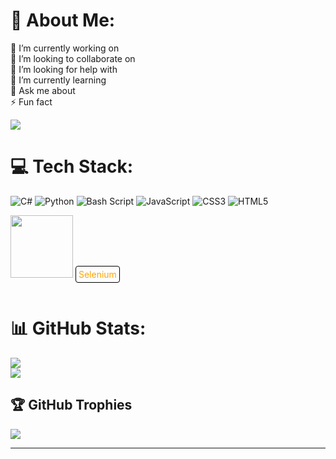 # 💫 About Me:
🔭 I’m currently working on 
<br>
👯 I’m looking to collaborate on
<br>
🤝 I’m looking for help with
<br>
🌱 I’m currently learning
<br>
💬 Ask me about
<br>
⚡ Fun fact

[![](https://visitcount.itsvg.in/api?id=D3trix-Dx&icon=1&color=0)](https://visitcount.itsvg.in)

# 💻 Tech Stack:
![C#](https://img.shields.io/badge/c%23-%23239120.svg?style=for-the-badge&logo=csharp&logoColor=white)
![Python](https://img.shields.io/badge/python-3670A0?style=for-the-badge&logo=python&logoColor=ffdd54) 
![Bash Script](https://img.shields.io/badge/bash_script-%23121011.svg?style=for-the-badge&logo=gnu-bash&logoColor=white) 
![JavaScript](https://img.shields.io/badge/javascript-%23323330.svg?style=for-the-badge&logo=javascript&logoColor=%23F7DF1E) 
![CSS3](https://img.shields.io/badge/css3-%231572B6.svg?style=for-the-badge&logo=css3&logoColor=white) 
![HTML5](https://img.shields.io/badge/html5-%23E34F26.svg?style=for-the-badge&logo=html5&logoColor=white)

<div>
        <img style="width:100px;" src="https://www.svgrepo.com/show/354321/selenium.svg" />
    	<p style=" color: orange;border: 1px solid black;padding: 4px;border-radius: 4px;display:inline-block;"> Selenium </p>
<div>

# 📊 GitHub Stats:
![](https://github-readme-stats.vercel.app/api?username=D3trix-Dx&theme=dark&hide_border=false&include_all_commits=false&count_private=false)<br/>
![](https://github-readme-streak-stats.herokuapp.com/?user=D3trix-Dx&theme=dark&hide_border=false)<br/>

## 🏆 GitHub Trophies
![](https://github-profile-trophy.vercel.app/?username=D3trix-Dx&theme=radical&no-frame=false&no-bg=true&margin-w=4)

---


<!-- Proudly created with GPRM ( https://gprm.itsvg.in ) -->

<!---
D3trix-Dx/D3trix-Dx is a ✨ special ✨ repository because its `README.md` (this file) appears on your GitHub profile.
You can click the Preview link to take a look at your changes.
--->
